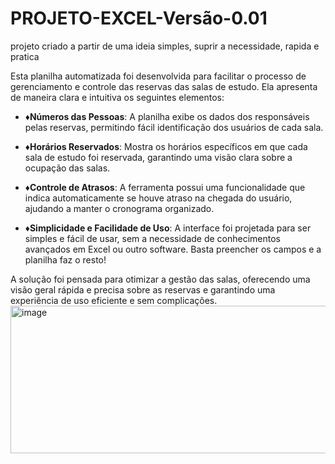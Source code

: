 # PROJETO-EXCEL-Versão-0.01
projeto criado a partir de uma ideia simples, suprir a necessidade, rapida e pratica

Esta planilha automatizada foi desenvolvida para facilitar o processo de gerenciamento e controle das reservas das salas de estudo. Ela apresenta de maneira clara e intuitiva os seguintes elementos:

-  **♦️Números das Pessoas**: A planilha exibe os dados dos responsáveis pelas reservas, permitindo fácil identificação dos usuários de cada sala.
  
-  **♦️Horários Reservados**: Mostra os horários específicos em que cada sala de estudo foi reservada, garantindo uma visão clara sobre a ocupação das salas.

-  **♦️Controle de Atrasos**: A ferramenta possui uma funcionalidade que indica automaticamente se houve atraso na chegada do usuário, ajudando a manter o cronograma organizado.

-  **♦️Simplicidade e Facilidade de Uso**: A interface foi projetada para ser simples e fácil de usar, sem a necessidade de conhecimentos avançados em Excel ou outro software. Basta preencher os campos e a planilha faz o resto!

A solução foi pensada para otimizar a gestão das salas, oferecendo uma visão geral rápida e precisa sobre as reservas e garantindo uma experiência de uso eficiente e sem complicações.
<img width="1732" height="236" alt="image" src="https://github.com/user-attachments/assets/50c1676b-4aef-4642-85bf-91fbec272e40" />
